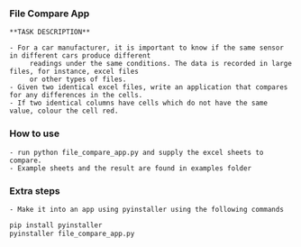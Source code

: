 ### File Compare App

    **TASK DESCRIPTION**
    
    - For a car manufacturer, it is important to know if the same sensor in different cars produce different  
         readings under the same conditions. The data is recorded in large files, for instance, excel files  
         or other types of files.
    - Given two identical excel files, write an application that compares for any differences in the cells.
    - If two identical columns have cells which do not have the same value, colour the cell red.
  
### How to use
    - run python file_compare_app.py and supply the excel sheets to compare.
    - Example sheets and the result are found in examples folder

### Extra steps
    - Make it into an app using pyinstaller using the following commands
``` bash
pip install pyinstaller
pyinstaller file_compare_app.py 
```
